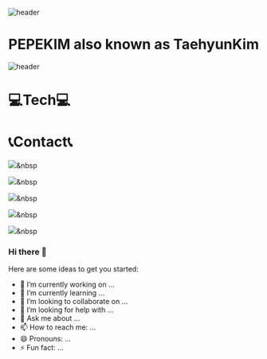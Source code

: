 ![header](https://capsule-render.vercel.app/api?type=wave&color=auto&height=300&section=header&text=PePeKim&fontSize=90)

# PEPEKIM also known as TaehyunKim

![header](https://capsule-render.vercel.app/api?type=wave&color=auto&height=300&section=footer&text=PePeKim&fontSize=90)

# 💻Tech💻

# 📞Contact📞


<img src="https://img.shields.io/badge/JavaScript-F7DF1E?style=flat-square&logo=JavaScript&logoColor=white"/></a>&nbsp 

<img src="https://img.shields.io/badge/HTML5-E34F26?style=flat-square&logo=HTML5&logoColor=white"/></a>&nbsp 

<img src="https://img.shields.io/badge/CSS3-1572B6?style=flat-square&logo=CSS3&logoColor=white"/></a>&nbsp 

<img src="https://img.shields.io/badge/React-61DAFB?style=flat-square&logo=React&logoColor=white"/></a>&nbsp 

<img src="https://img.shields.io/badge/styledcomponents-DB7093?style=flat-square&logo=styledcomponents&logoColor=white"/></a>&nbsp 





### Hi there 👋

Here are some ideas to get you started:

- 🔭 I’m currently working on ...
- 🌱 I’m currently learning ...
- 👯 I’m looking to collaborate on ...
- 🤔 I’m looking for help with ...
- 💬 Ask me about ...
- 📫 How to reach me: ...
- 😄 Pronouns: ...
- ⚡ Fun fact: ...
